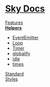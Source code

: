 <!--- This Helpers was auto-generated using "npx sky readme build" --> 

# [Sky Docs](/README.md)

[Features](../features/Features.md)   
**[Helpers](../helpers/Helpers.md)**   
* [EventEmitter](../helpers/EventEmitter/EventEmitter.md)
* [Loop](../helpers/Loop/Loop.md)
* [Timer](../helpers/Timer/Timer.md)
* [globalify](../helpers/globalify/globalify.md)
* [idle](../helpers/idle/idle.md)
* [times](../helpers/times/times.md)
  
[Standard](../standard/Standard.md)   
[Styles](../styles/Styles.md)   